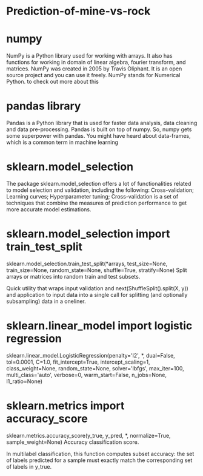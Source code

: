 # Prediction-of-mine-vs-rock

# numpy
NumPy is a Python library used for working with arrays.
It also has functions for working in domain of linear algebra, fourier transform, and matrices.
NumPy was created in 2005 by Travis Oliphant. It is an open source project and you can use it freely.
NumPy stands for Numerical Python.
to check out more about this 
# pandas library
Pandas is a Python library that is used for faster data analysis, data cleaning and data pre-processing.
 Pandas is built on top of numpy. So, numpy gets some superpower with pandas. You might have heard about data-frames, which is a common term in machine learning
 # sklearn.model_selection
 The package sklearn.model_selection offers a lot of functionalities related to model selection and validation, including the following: Cross-validation; Learning curves; Hyperparameter tuning; Cross-validation is a set of techniques that combine the measures of prediction performance to get more accurate model estimations. 
 # sklearn.model_selection import train_test_split
 sklearn.model_selection.train_test_split(*arrays, test_size=None, train_size=None, random_state=None, shuffle=True, stratify=None)
 Split arrays or matrices into random train and test subsets.

Quick utility that wraps input validation and next(ShuffleSplit().split(X, y)) and application to input data into a single call for splitting (and optionally subsampling) data in a oneliner.

 #  sklearn.linear_model import logistic regression
 sklearn.linear_model.LogisticRegression(penalty='l2', *, dual=False, tol=0.0001, C=1.0, fit_intercept=True, intercept_scaling=1, class_weight=None, random_state=None, solver='lbfgs', max_iter=100, multi_class='auto', verbose=0, warm_start=False, n_jobs=None, l1_ratio=None)
 
#  sklearn.metrics import accuracy_score
sklearn.metrics.accuracy_score(y_true, y_pred, *, normalize=True, sample_weight=None)
Accuracy classification score.

In multilabel classification, this function computes subset accuracy: the set of labels predicted for a sample must exactly match the corresponding set of labels in y_true.


